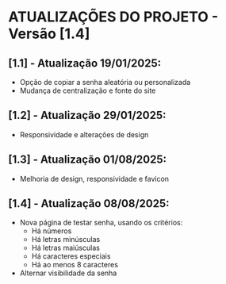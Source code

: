 # ATUALIZAÇÕES DO PROJETO - Versão [1.4]

## [1.1] - Atualização 19/01/2025:
- Opção de copiar a senha aleatória ou personalizada
- Mudança de centralização e fonte do site
 
## [1.2] - Atualização 29/01/2025:
- Responsividade e alterações de design

## [1.3] - Atualização 01/08/2025:
- Melhoria de design, responsividade e favicon

## [1.4] - Atualização 08/08/2025:
- Nova página de testar senha, usando os critérios:
  - Há números
  - Há letras minúsculas
  - Há letras maiúsculas
  - Há caracteres especiais
  - Há ao menos 8 caracteres
- Alternar visibilidade da senha